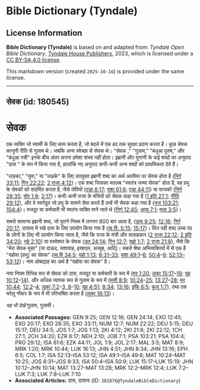 # Bible Dictionary (Tyndale)

## License Information

**Bible Dictionary (Tyndale)** is based on and adapted from: _Tyndale Open Bible Dictionary_, [Tyndale House Publishers](https://tyndaleopenresources.com/), 2023, which is licensed under a [CC BY-SA 4.0 license](https://creativecommons.org/licenses/by-sa/4.0/legalcode.en).

This markdown version (created `2025-10-16`) is provided under the same license.



--------------------------------

## सेवक (id: 180545)

**सेवक**
========

एक व्यक्ति जो स्वामी के लिए काम करता है, जो बदले में एक हद तक सुरक्षा प्रदान करता है। कुछ सेवक कानूनी रीति से गुलाम थे। जबकि अन्य स्वेच्छा से सेवक थे। "सेवक ," "गुलाम," "बंधुआ पुरुष," और "बंधुआ स्त्री" इनके बीच अंतर करना हमेशा संभव नहीं होता। इब्रानी और यूनानी के कई शब्दों का अनुवाद "दास " के रूप में किया गया है, हालांकि नए अनुवाद कभी\-कभी अन्य शब्दों को प्राथमिकता देते हैं।

"लड़का," "युवा," या "लड़के" के लिए उपयुक्त इब्रानी शब्द का अर्थ आतौमर पर सेवक होता है ([निर्ग 33:11](https://ref.ly/Exod33:11); [गिन 22:22](https://ref.ly/Num22:22); [2 राजा 4:12](https://ref.ly/2Kgs4:12))। एक शब्द जिसका मतलब "स्वतंत्र जन्मा सेवक" होता है, वह प्रभु के सेवकों को संदर्भित करता है, जैसे लेवियों ([एज्रा 8:17](https://ref.ly/Ezra8:17); [यशा 61:6](https://ref.ly/Isa61:6); [एज्रा 44:11](https://ref.ly/Ezek44:11)) या याजकों ([निर्ग 28:35](https://ref.ly/Exod28:35); [योए 1:9](https://ref.ly/Joel1:9); [2:17](https://ref.ly/Joel2:17))। कभी\-कभी राजा के मंत्रियों को सेवक कहा गया है ([1 इति 27:1](https://ref.ly/1Chr27:1); [नीति 29:12](https://ref.ly/Prov29:12)), और वे स्वर्गदूत जो प्रभु के सामने सेवा करते हैं उन्हें भी सेवक कहा गया है ([भज 103:21](https://ref.ly/Ps103:21); [104:4](https://ref.ly/Ps104:4))। मजदूर या कर्मचारी भी स्वतंत्र व्यक्ति माने जाते थे ([निर्ग 12:45](https://ref.ly/Exod12:45); [अय्यू 7:1](https://ref.ly/Job7:1); [मला 3:5](https://ref.ly/Mal3:5))।

सबसे सामान्य इब्रानी शब्द, जो पुराने नियम में लगभग 800 बार आता है, ([उत्प 9:25](https://ref.ly/Gen9:25); [12:16](https://ref.ly/Gen12:16); [निर्ग 20:17](https://ref.ly/Exod20:17); दासत्व में रखे दास के लिए उपयोग किया गया है ([व्य.वि. 5:15](https://ref.ly/Deut5:15); [15:17](https://ref.ly/Deut15:17))। फिर वही शब्द उच्च पद के लोगों के लिए भी उपयोग किया जाता है, जैसे कि राजा के मंत्री और सलाहकार ([2 राजा 22:12](https://ref.ly/2Kgs22:12); [2 इति 34:20](https://ref.ly/2Chr34:20); [नहे 2:10](https://ref.ly/Neh2:10)) या परमेश्वर के सेवक ([उत 24:14](https://ref.ly/Gen24:14); [गिन 12:7](https://ref.ly/Num12:7); [यहो 1:7](https://ref.ly/Josh1:7); [2 राजा 21:8](https://ref.ly/2Kgs21:8)), जैसे कि "मेरा सेवक मूसा" \[या दाऊद, यशायाह, इस्राएल, अय्यूब, आदि]। सबसे श्रेष्ठ अभिव्यक्तियों में से एक है "यहोवा \[प्रभु] का सेवक" ([व्य.वि 34:5](https://ref.ly/Deut34:5); [यहो 1:13](https://ref.ly/Josh1:13); [8:31–33](https://ref.ly/Josh8:31-Josh8:33); [यशा 49:1](https://ref.ly/Isa49:1-Isa49:6)–[6](https://ref.ly/Isa49:1-Isa49:6); [50:4](https://ref.ly/Isa50:4-Isa50:9)–[9](https://ref.ly/Isa50:4-Isa50:9); [52:13–53:12](https://ref.ly/Isa52:13-Isa53:12))। नाम ओबद्याह का अर्थ है “यहोवा का सेवक” है।

नया नियम विभिन्न रूप से सेवक को दास, मजदूर या कर्मचारी के रूप में ([मर 1:20](https://ref.ly/Mark1:20); [लूका 15:17](https://ref.ly/Luke15:17-Luke15:19)–[19](https://ref.ly/Luke15:17-Luke15:19); [यूह 10:12](https://ref.ly/John10:12-John10:14)–[14](https://ref.ly/John10:12-John10:14)), और अधिक व्यापक रूप से गुलाम के रूप में ([मत्ती 8:9](https://ref.ly/Matt8:9); [10:24](https://ref.ly/Matt10:24-Matt10:25)–[25](https://ref.ly/Matt10:24-Matt10:25); [13:27](https://ref.ly/Matt13:27-Matt13:28)–[28](https://ref.ly/Matt13:27-Matt13:28); [मर 10:44](https://ref.ly/Mark10:44); [12:2](https://ref.ly/Mark12:2-Mark12:4)–[4](https://ref.ly/Mark12:2-Mark12:4); [लूका 7:2](https://ref.ly/Luke7:2-Luke7:3)–[3, 8](https://ref.ly/Luke7:2-Luke7:3)–[10](https://ref.ly/Luke7:2-Luke7:3); [यूह 4:51](https://ref.ly/John4:51); [8:34](https://ref.ly/John8:34); [13:16](https://ref.ly/John13:16); [इफि 6:5](https://ref.ly/Eph6:5); [कुलु 1:7](https://ref.ly/Col1:7)), तथा एक घरेलू नौकर के रूप में भी परिभाषित करता है ([लूका 16:13](https://ref.ly/Luke16:13))।

*यह भी देखें* गुलाम, गुलामी।

* **Associated Passages:** GEN 9:25; GEN 12:16; GEN 24:14; EXO 12:45; EXO 20:17; EXO 28:35; EXO 33:11; NUM 12:7; NUM 22:22; DEU 5:15; DEU 15:17; DEU 34:5; JOS 1:7; JOS 1:13; 2KI 4:12; 2KI 21:8; 2KI 22:12; 1CH 27:1; 2CH 34:20; EZR 8:17; NEH 2:10; JOB 7:1; PSA 103:21; PSA 104:4; PRO 29:12; ISA 61:6; EZK 44:11; JOL 1:9; JOL 2:17; MAL 3:5; MAT 8:9; MRK 1:20; MRK 10:44; LUK 16:13; JHN 4:51; JHN 8:34; JHN 13:16; EPH 6:5; COL 1:7; ISA 52:13–ISA 53:12; ISA 49:1–ISA 49:6; MAT 10:24–MAT 10:25; JOS 8:31–JOS 8:33; ISA 50:4–ISA 50:9; LUK 15:17–LUK 15:19; JHN 10:12–JHN 10:14; MAT 13:27–MAT 13:28; MRK 12:2–MRK 12:4; LUK 7:2–LUK 7:3; LUK 7:8–LUK 7:10
* **Associated Articles:** दास, दासत्व (ID: `381876@TyndaleBibleDictionary`)

